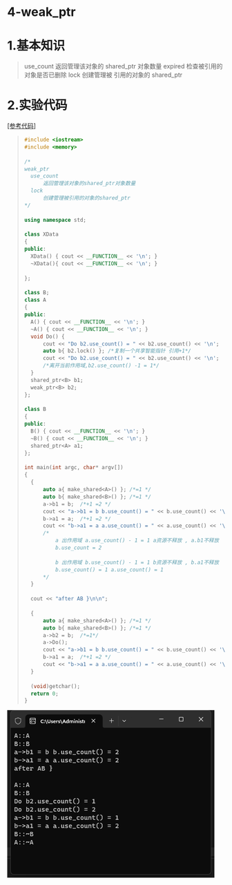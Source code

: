 # 4-weak_ptr 

# 1.基本知识

>use_count 返回管理该对象的 shared_ptr 对象数量 expired 检查被引用的对象是否已删除 lock 创建管理被
>引用的对象的 shared_ptr

# 2.实验代码

[[参考代码]](https://github.com/WONGZEONJYU/cpp_memory_pool_note/tree/main/code/108weak_ptr)

>```c++
>#include <iostream>
>#include <memory>
>
>/*
> weak_ptr
>	use_count
>		返回管理该对象的shared_ptr对象数量
>	lock
>		创建管理被引用的对象的shared_ptr
>*/
>
>using namespace std;
>
>class XData
>{
>public:
>	XData() { cout << __FUNCTION__ << '\n'; }
>	~XData(){ cout << __FUNCTION__ << '\n'; }
>
>};
>
>class B;
>class A
>{
>public:
>	A() { cout << __FUNCTION__ << '\n'; }
>	~A() { cout << __FUNCTION__ << '\n'; }
>	void Do() {
>		cout << "Do b2.use_count() = " << b2.use_count() << '\n';
>		auto b{ b2.lock() }; /*复制一个共享智能指针 引用+1*/
>		cout << "Do b2.use_count() = " << b2.use_count() << '\n';
>		/*离开当前作用域,b2.use_count() -1 = 1*/
>	}
>	shared_ptr<B> b1;
>	weak_ptr<B> b2;
>};
>
>class B
>{
>public:
>	B() { cout << __FUNCTION__ << '\n'; }
>	~B() { cout << __FUNCTION__ << '\n'; }
>	shared_ptr<A> a1;
>};
>
>int main(int argc, char* argv[])
>{
>	{
>		auto a{ make_shared<A>() };	/*=1 */
>		auto b{ make_shared<B>() };	/*=1 */
>		a->b1 = b;	/*+1 =2 */
>		cout << "a->b1 = b b.use_count() = " << b.use_count() << '\n';
>		b->a1 = a;	/*+1 =2 */
>		cout << "b->a1 = a a.use_count() = " << a.use_count() << '\n';
>		/*
>			a 出作用域 a.use_count() - 1 = 1 a资源不释放 , a.b1不释放
>			b.use_count = 2
>
>			b 出作用域 b.use_count() - 1 = 1 b资源不释放 , b.a1不释放
>			b.use_count() = 1 a.use_count() = 1
>		*/
>	}
>
>	cout << "after AB }\n\n";
>
>	{
>		auto a{ make_shared<A>() };	/*=1 */
>		auto b{ make_shared<B>() };	/*=1 */
>		a->b2 = b;	/*=1*/
>		a->Do();
>		cout << "a->b1 = b b.use_count() = " << b.use_count() << '\n';
>		b->a1 = a;	/*+1 =2 */
>		cout << "b->a1 = a a.use_count() = " << a.use_count() << '\n';
>	}
>
>	(void)getchar();
>	return 0;
>}
>
>```

<img src="./assets/image-20230927145537184.png" alt="image-20230927145537184" /> 
